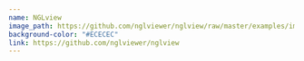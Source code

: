 ```yaml
---
name: NGLview
image_path: https://github.com/nglviewer/nglview/raw/master/examples/images/membrane.gif
background-color: "#ECECEC"
link: https://github.com/nglviewer/nglview
---
```

